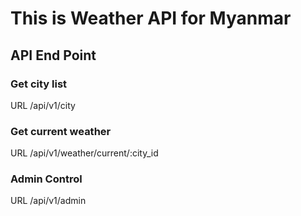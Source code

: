 # This is Weather API for Myanmar

## API End Point

### Get city list

URL /api/v1/city

### Get current weather

URL /api/v1/weather/current/:city_id

### Admin Control

URL /api/v1/admin
